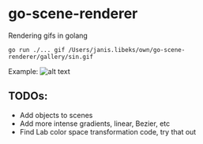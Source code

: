 # go-scene-renderer
Rendering gifs in golang


`go run ./... gif /Users/janis.libeks/own/go-scene-renderer/gallery/sin.gif`

Example:
![alt text](https://github.com/libeks/go-scene-renderer/blob/main/gallery/sin.gif)

## TODOs:
* Add objects to scenes
* Add more intense gradients, linear, Bezier, etc
* Find Lab color space transformation code, try that out
